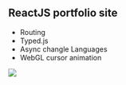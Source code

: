 ## ReactJS portfolio site
- Routing
- Typed.js
- Async changle Languages
- WebGL cursor animation

<img src = "https://media.giphy.com/media/ZdwpivwpRc8KdERHmJ/giphy.gif">

